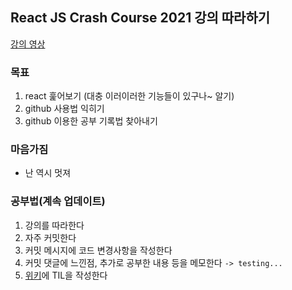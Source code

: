 ## React JS Crash Course 2021 강의 따라하기
[강의 영상](https://youtu.be/w7ejDZ8SWv8)

### 목표
1. react 훑어보기 (대충 이러이러한 기능들이 있구나~ 알기)
2. github 사용법 익히기
3. github 이용한 공부 기록법 찾아내기

### 마음가짐
- 난 역시 멋져

### 공부법(계속 업데이트)
1. 강의를 따라한다
2. 자주 커밋한다
4. 커밋 메시지에 코드 변경사항을 작성한다
5. 커밋 댓글에 느낀점, 추가로 공부한 내용 등을 메모한다 `-> testing...`
6. [위키](https://github.com/soheekimdev/react-task-tracker/wiki)에 TIL을 작성한다
